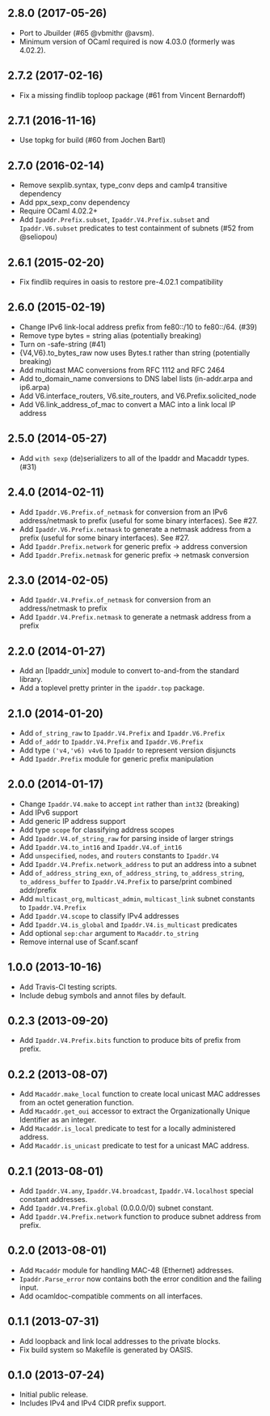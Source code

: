 ## 2.8.0 (2017-05-26)

* Port to Jbuilder (#65 @vbmithr @avsm).
* Minimum version of OCaml required is now 4.03.0 (formerly was 4.02.2).

## 2.7.2 (2017-02-16)

* Fix a missing findlib toploop package (#61 from Vincent Bernardoff)

## 2.7.1 (2016-11-16)

* Use topkg for build (#60 from Jochen Bartl)

## 2.7.0 (2016-02-14)

* Remove sexplib.syntax, type_conv deps and camlp4 transitive dependency
* Add ppx_sexp_conv dependency
* Require OCaml 4.02.2+
* Add `Ipaddr.Prefix.subset`, `Ipaddr.V4.Prefix.subset` and `Ipaddr.V6.subset`
  predicates to test containment of subnets (#52 from @seliopou)

## 2.6.1 (2015-02-20)

* Fix findlib requires in oasis to restore pre-4.02.1 compatibility

## 2.6.0 (2015-02-19)

* Change IPv6 link-local address prefix from fe80::/10 to fe80::/64. (#39)
* Remove type bytes = string alias (potentially breaking)
* Turn on -safe-string (#41)
* {V4,V6}.to_bytes_raw now uses Bytes.t rather than string (potentially breaking)
* Add multicast MAC conversions from RFC 1112 and RFC 2464
* Add to_domain_name conversions to DNS label lists (in-addr.arpa and ip6.arpa)
* Add V6.interface_routers, V6.site_routers, and V6.Prefix.solicited_node
* Add V6.link_address_of_mac to convert a MAC into a link local IP address

## 2.5.0 (2014-05-27)

* Add `with sexp` (de)serializers to all of the Ipaddr and Macaddr types. (#31)

## 2.4.0 (2014-02-11)

* Add `Ipaddr.V6.Prefix.of_netmask` for conversion from an IPv6
  address/netmask to prefix (useful for some binary interfaces). See #27.
* Add `Ipaddr.V6.Prefix.netmask` to generate a netmask address from a
  prefix (useful for some binary interfaces). See #27.
* Add `Ipaddr.Prefix.network` for generic prefix -> address conversion
* Add `Ipaddr.Prefix.netmask` for generic prefix -> netmask conversion

## 2.3.0 (2014-02-05)

* Add `Ipaddr.V4.Prefix.of_netmask` for conversion from an
  address/netmask to prefix
* Add `Ipaddr.V4.Prefix.netmask` to generate a netmask address from a prefix

## 2.2.0 (2014-01-27)

* Add an [Ipaddr_unix] module to convert to-and-from the standard library.
* Add a toplevel pretty printer in the `ipaddr.top` package.

## 2.1.0 (2014-01-20)

* Add `of_string_raw` to `Ipaddr.V4.Prefix` and `Ipaddr.V6.Prefix`
* Add `of_addr` to `Ipaddr.V4.Prefix` and `Ipaddr.V6.Prefix`
* Add type `('v4,'v6) v4v6` to `Ipaddr` to represent version disjuncts
* Add `Ipaddr.Prefix` module for generic prefix manipulation

## 2.0.0 (2014-01-17)

* Change `Ipaddr.V4.make` to accept `int` rather than `int32` (breaking)
* Add IPv6 support
* Add generic IP address support
* Add type `scope` for classifying address scopes
* Add `Ipaddr.V4.of_string_raw` for parsing inside of larger strings
* Add `Ipaddr.V4.to_int16` and `Ipaddr.V4.of_int16`
* Add `unspecified`, `nodes`, and `routers` constants to `Ipaddr.V4`
* Add `Ipaddr.V4.Prefix.network_address` to put an address into a subnet
* Add `of_address_string_exn`, `of_address_string`, `to_address_string`,
  `to_address_buffer` to `Ipaddr.V4.Prefix` to parse/print combined addr/prefix
* Add `multicast_org`, `multicast_admin`, `multicast_link` subnet constants to
  `Ipaddr.V4.Prefix`
* Add `Ipaddr.V4.scope` to classify IPv4 addresses
* Add `Ipaddr.V4.is_global` and `Ipaddr.V4.is_multicast` predicates
* Add optional `sep:char` argument to `Macaddr.to_string`
* Remove internal use of Scanf.scanf

## 1.0.0 (2013-10-16)

* Add Travis-CI testing scripts.
* Include debug symbols and annot files by default.

## 0.2.3 (2013-09-20)

* Add `Ipaddr.V4.Prefix.bits` function to produce bits of prefix from prefix.

## 0.2.2 (2013-08-07)

* Add `Macaddr.make_local` function to create local unicast MAC
  addresses from an octet generation function.
* Add `Macaddr.get_oui` accessor to extract the Organizationally Unique
  Identifier as an integer.
* Add `Macaddr.is_local` predicate to test for a locally administered address.
* Add `Macaddr.is_unicast` predicate to test for a unicast MAC address.

## 0.2.1 (2013-08-01)
* Add `Ipaddr.V4.any`, `Ipaddr.V4.broadcast`, `Ipaddr.V4.localhost`
  special constant addresses.
* Add `Ipaddr.V4.Prefix.global` (0.0.0.0/0) subnet constant.
* Add `Ipaddr.V4.Prefix.network` function to produce subnet address from prefix.

## 0.2.0 (2013-08-01)
* Add `Macaddr` module for handling MAC-48 (Ethernet) addresses.
* `Ipaddr.Parse_error` now contains both the error condition and the
  failing input.
* Add ocamldoc-compatible comments on all interfaces.

## 0.1.1 (2013-07-31)
* Add loopback and link local addresses to the private blocks.
* Fix build system so Makefile is generated by OASIS.

## 0.1.0 (2013-07-24)
* Initial public release.
* Includes IPv4 and IPv4 CIDR prefix support.
